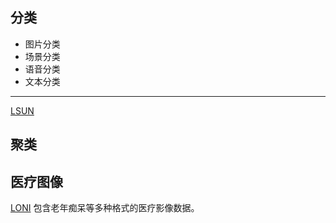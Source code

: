 ## 分类
- 图片分类
- 场景分类
- 语音分类
- 文本分类
*****

[LSUN](http://www.yf.io/p/lsun)
## 聚类



## 医疗图像
[LONI](http://www.loni.usc.edu/) 包含老年痴呆等多种格式的医疗影像数据。
